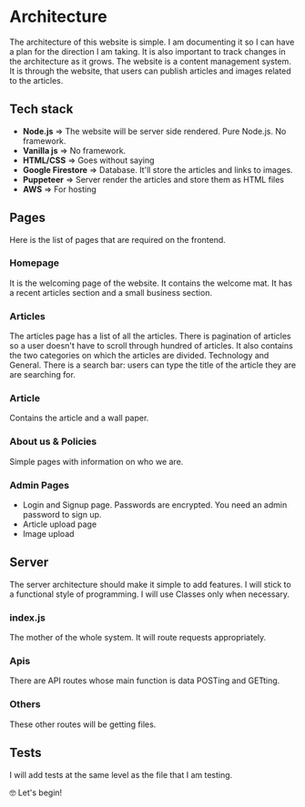 # Architecture
The architecture of this website is simple. I am documenting it so I can have a plan for the direction I am taking. It is also important to track changes in the architecture as it grows.
The website is a content management system. It is through the website, that users can publish articles and images related to the articles.

## Tech stack
- **Node.js** => The website will be server side rendered. Pure Node.js. No framework.
- **Vanilla js** => No framework.
- **HTML/CSS** => Goes without saying
- **Google Firestore** => Database. It'll store the articles and links to images.
- **Puppeteer** => Server render the articles and store them as HTML files
- **AWS** => For hosting

## Pages
Here is the list of pages that are required on the frontend.

### Homepage
It is the welcoming page of the website.
It contains the welcome mat.
It has a recent articles section and a small business section.

### Articles
The articles page has a list of all the articles. There is pagination of articles so a user doesn't have to scroll through hundred of articles.
It also contains the two categories on which the articles are divided. Technology and General.
There is a search bar: users can type the title of the article they are are searching for.

### Article
Contains the article and a wall paper.

### About us & Policies
Simple pages with information on who we are.

### Admin Pages
- Login and Signup page. Passwords are encrypted. You need an admin password to sign up.
- Article upload page
- Image upload

## Server
The server architecture should make it simple to add features. I will stick to a functional style of programming. I will use Classes only when necessary.

### index.js
The mother of the whole system.
It will route requests appropriately.

### Apis
There are API routes whose main function is data POSTing and GETting.

### Others
These other routes will be getting files.

## Tests
I will add tests at the same level as the file that I am testing.

:nerd_face: Let's begin!